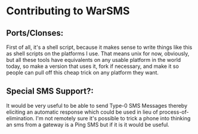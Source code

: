 Contributing to WarSMS
======================

Ports/Clonses:
--------------
First of all, it's a shell script, because it makes sense to write things like
this as shell scripts on the platforms I use. That means unix for now, 
obviously, but all these tools have equivalents on any usable platform in the 
world today, so make a version that uses it, fork if necessary, and make it so
people can pull off this cheap trick on any platform they want.

Special SMS Support?:
---------------------
It would be very useful to be able to send Type-0 SMS Messages thereby eliciting
an automatic response which could be used in lieu of process-of-elimination.
I'm not remotely sure it's possible to trick a phone into thinking an sms from
a gateway is a Ping SMS but if it is it would be useful.